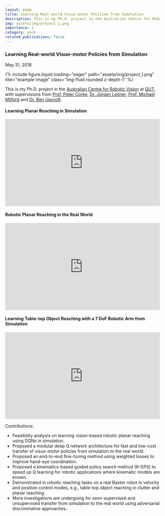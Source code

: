 ```yaml
---
layout: page
title: Learning Real-world Visuo-motor Policies from Simulation
description: This is my Ph.D. project in the Australian Centre for Robotic Vision at QUT, with supervisions from Prof. Peter Corke, Dr. Jürgen Leitner, Prof. Michael Milford and Dr. Ben Upcroft.
img: assets/img/project_1.png
importance: 1
category: work
related_publications: false
---
```

<!-- Project title and date -->
<h3><strong>Learning Real-world Visuo-motor Policies from Simulation</strong></h3>
<p>May 31, 2018</p>

<!-- Project picture -->
<div class="row">
    <div class="col-sm mt-3 mt-md-0">
        {% include figure.liquid loading="eager" path="assets/img/project_1.png" title="example image" class="img-fluid rounded z-depth-1" %}
    </div>
</div>

<!-- Content -->
<p>This is my Ph.D. project in the <a href="https://www.roboticvision.org/" target="_blank" rel="noopener">Australian Centre for Robotic Vision</a> at <a href="https://wiki.qut.edu.au/display/cyphy/Robotics@QUT" target="_blank" rel="noopener">QUT</a>, with supervisions from <a href="https://wiki.qut.edu.au/display/cyphy/Peter&#43;Corke" target="_blank" rel="noopener">Prof. Peter Corke</a>, <a href="http://juxi.net/" target="_blank" rel="noopener">Dr. Jürgen Leitner</a>, <a href="https://wiki.qut.edu.au/display/cyphy/Michael&#43;Milford" target="_blank" rel="noopener">Prof. Michael Milford</a> and <a href="https://www.roboticvision.org/rv_person/ben-upcroft/" target="_blank" rel="noopener">Dr. Ben Upcroft</a>.</p>

<!-- part 1 -->
<h4 id="learning-planar-reaching-in-simulation"><strong>Learning Planar Reaching in Simulation</strong></h4>
<div style="position: relative; padding-bottom: 56.25%; height: 0; overflow: hidden;">
  <iframe src="https://www.youtube.com/embed/6cz-mcM4Qkc" style="position: absolute; top: 0; left: 0; width: 100%; height: 100%; border:0;" allowfullscreen title="YouTube Video"></iframe>
</div>

<!-- part 2 -->
<h4 class="mt-3" id="robotic-planar-reaching-in-the-real-world"><strong>Robotic Planar Reaching in the Real World</strong></h4>
<div style="position: relative; padding-bottom: 56.25%; height: 0; overflow: hidden;">
  <iframe src="https://www.youtube.com/embed/ybuFdsE6AjY" style="position: absolute; top: 0; left: 0; width: 100%; height: 100%; border:0;" allowfullscreen title="YouTube Video"></iframe>
</div>

<!-- part 3 -->
<h4 class="mt-3" id="learning-table-top-object-reaching-with-a-7-dof-robotic-arm-from-simulation"><strong>Learning Table-top Object Reaching with a 7 DoF Robotic Arm from Simulation</strong></h4>
<div style="position: relative; padding-bottom: 56.25%; height: 0; overflow: hidden;">
  <iframe src="https://www.youtube.com/embed/bVIw1DeuuYg" style="position: absolute; top: 0; left: 0; width: 100%; height: 100%; border:0;" allowfullscreen title="YouTube Video"></iframe>
</div>

<!-- part 4 -->
<p class="mt-3">Contributions:</p>
<ul>
  <li>Feasibility analysis on learning vision-based robotic planar reaching using DQNs in simulation.</li>
  <li>Proposed a modular deep Q network architecture for fast and low-cost transfer of visuo-motor policies from simulation to the real world.</li>
  <li>Proposed an end-to-end fine-tuning method using weighted losses to improve hand-eye coordination.</li>
  <li>Proposed a kinematics-based guided policy search method (K-GPS) to speed up Q learning for robotic applications where kinematic models are known.</li>
  <li>Demonstrated in robotic reaching tasks on a real Baxter robot in velocity and position control modes, e.g., table-top object reaching in clutter and planar reaching.</li>
  <li>More investigations are undergoing for semi-supervised and unsupervised transfer from simulation to the real world using adversarial discriminative approaches.</li>
</ul>




<!-- <header class="post-header">
  <h1 class="post-title">{{ page.title }}</h1>
  <p class="post-description">{{ page.description }}</p>
</header> -->